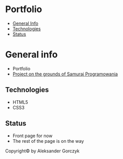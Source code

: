 # Portfolio
* [General Info](#general-info)
* [Technologies](#technologies)
* [Status](#status)

# General info
- Portfolio
- [Project on the grounds of Samuraj Programowania](https://www.youtube.com/watch?v=oEgG3pHIlfo&index=15&list=PLTs20Q-BTEMPyddB4Y1Ij3lRme0PjTwti)

## Technologies
- HTML5 
- CSS3

## Status
- Front page for now
- The rest of the page is on the way

Copyright© by Aleksander Gorczyk
 
